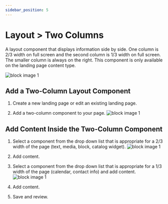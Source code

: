 ```yaml
---
sidebar_position: 5
---
```


# Layout > Two Columns

A layout component that displays information side by side. One column is 2/3 width on full screen and the second column is 1/3 width on full screen. The smaller column is always on the right. This component is only available on the landing page content type.  

![block image 1](/img/two-column-1.png)

## Add a Two-Column Layout Component

1. Create a new landing page or edit an existing landing page.

1. Add a two-column component to your page.
![block image 1](/img/two-column-2.png)

## Add Content Inside the Two-Column Component

1. Select a component from the drop down list that is appropriate for a 2/3 width of the page (text, media, block, catalog widget).
![block image 1](/img/two-column-3.png)

1. Add content.

1. Select a component from the drop down list that is appropriate for a 1/3 width of the page (calendar, contact info) and add content.
![block image 1](/img/two-column-4.png)

1. Add content.

1. Save and review.
